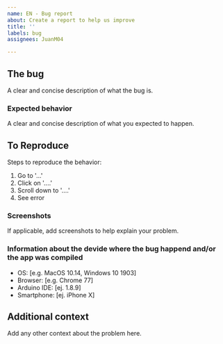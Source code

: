 ```yaml
---
name: EN - Bug report
about: Create a report to help us improve
title: ''
labels: bug
assignees: JuanM04

---
```


## The bug
A clear and concise description of what the bug is.

### Expected behavior
A clear and concise description of what you expected to happen.

## To Reproduce
Steps to reproduce the behavior:
1. Go to '...'
2. Click on '....'
3. Scroll down to '....'
4. See error

### Screenshots
If applicable, add screenshots to help explain your problem.

### Information about the devide where the bug happend and/or the app was compiled
 - OS: [e.g. MacOS 10.14, Windows 10 1903]
 - Browser: [e.g. Chrome 77]
 - Arduino IDE: [ej. 1.8.9]
 - Smartphone: [ej. iPhone X]

## Additional context
Add any other context about the problem here.
